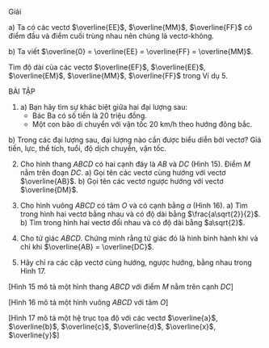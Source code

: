 Giải

a) Ta có các vectơ $\overline{EE}$, $\overline{MM}$, $\overline{FF}$ có điểm đầu và điểm cuối trùng nhau nên chúng là vectơ-không.

b) Ta viết $\overline{0} = \overline{EE} = \overline{FF} = \overline{MM}$.

Tìm độ dài của các vectơ $\overline{EF}$, $\overline{EE}$, $\overline{EM}$, $\overline{MM}$, $\overline{FF}$ trong Ví dụ 5.

BÀI TẬP

1. a) Bạn hãy tìm sự khác biệt giữa hai đại lượng sau:
   - Bác Ba có số tiền là 20 triệu đồng.
   - Một con bão di chuyển với vận tốc 20 km/h theo hướng đông bắc.

b) Trong các đại lượng sau, đại lượng nào cần được biểu diễn bởi vectơ?
Giá tiền, lực, thể tích, tuổi, độ dịch chuyển, vận tốc.

2. Cho hình thang $ABCD$ có hai cạnh đáy là $AB$ và $DC$ (Hình 15).
Điểm $M$ nằm trên đoạn $DC$.
a) Gọi tên các vectơ cùng hướng với vectơ $\overline{AB}$.
b) Gọi tên các vectơ ngược hướng với vectơ $\overline{DM}$.

3. Cho hình vuông $ABCD$ có tâm $O$ và có cạnh bằng $a$ (Hình 16).
a) Tìm trong hình hai vectơ bằng nhau và có độ dài bằng $\frac{a\sqrt{2}}{2}$.
b) Tìm trong hình hai vectơ đối nhau và có độ dài bằng $a\sqrt{2}$.

4. Cho tứ giác $ABCD$. Chứng minh rằng tứ giác đó là hình bình hành khi và chỉ khi $\overline{AB} = \overline{DC}$.

5. Hãy chỉ ra các cặp vectơ cùng hướng, ngược hướng, bằng nhau trong Hình 17.

[Hình 15 mô tả một hình thang $ABCD$ với điểm $M$ nằm trên cạnh $DC$]

[Hình 16 mô tả một hình vuông $ABCD$ với tâm $O$]

[Hình 17 mô tả một hệ trục tọa độ với các vectơ $\overline{a}$, $\overline{b}$, $\overline{c}$, $\overline{d}$, $\overline{x}$, $\overline{y}$]